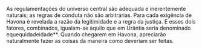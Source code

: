 ﻿As regulamentações do universo central são adequada e inerentemente naturais; as regras de conduta não são arbitrárias. Para cada exigência de Havona é revelada a razão da legitimidade e a regra da justiça. E esses dois fatores, combinados, igualam-se àquilo que em Urântia seria denominado equequidadeidade**. Quando chegarem em Havona, apreciarão naturalmente fazer as coisas da maneira como deveriam ser feitas.